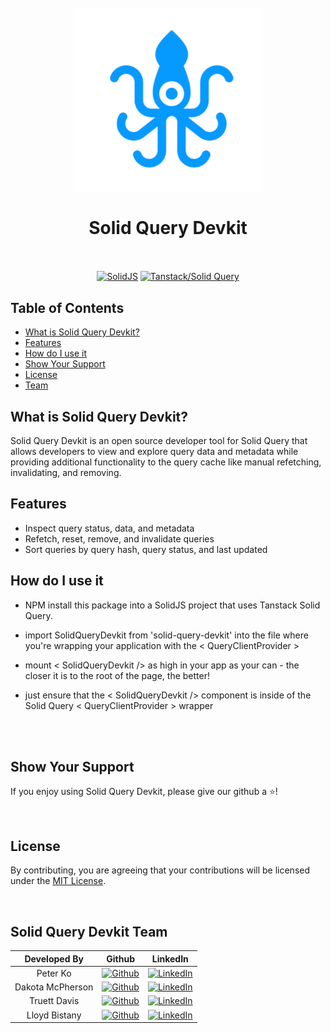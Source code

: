 <h1 align="center">
  <br>
  <img src ="./src/assets/SquidLogo.png" width="300"/>
  <br>
  <br>
  Solid Query Devkit
  <br>
  <br>
</h1>

<div align="center">

[![SolidJS](https://img.shields.io/badge/solidjs-%2320232a.svg?style=for-the-badge&logo=solid&logoColor=%2361DAFB)](https://solidjs.com/)
[![Tanstack/Solid Query](https://img.shields.io/badge/Tanstack/Solid%20Query-E6522C?style=for-the-badge&logo=tanstack&logoColor=white)](https://tanstack.com/query/latest)

</div>

## Table of Contents
- [What is Solid Query Devkit?](#what-is-solid-query-dev-kit)
- [Features](#features)
- [How do I use it](#how-do-i-use-it)
- [Show Your Support](#show-your-support)
- [License](#license)
- [Team](#team)

## What is Solid Query Devkit?
Solid Query Devkit is an open source developer tool for Solid Query that allows developers to view and explore query data and metadata while providing additional functionality to the query cache like manual refetching, invalidating, and removing.

## Features
- Inspect query status, data, and metadata
- Refetch, reset, remove, and invalidate queries
- Sort queries by query hash, query status, and last updated

## How do I use it
- NPM install this package into a SolidJS project that uses Tanstack Solid Query.
- import SolidQueryDevkit from 'solid-query-devkit' into the file where you're wrapping your application with the < QueryClientProvider >
- mount < SolidQueryDevkit /> as high in your app as your can - the closer it is to the root of the page, the better! 
- just ensure that the < SolidQueryDevkit /> component is inside of the Solid Query < QueryClientProvider > wrapper

  <br>
  <img src ="" width="300"/>
  <br>

## Show Your Support
If you  enjoy using Solid Query Devkit, please give our github a :star:️!

<br>

## License
By contributing, you are agreeing that your contributions will be licensed under the [MIT License](/LICENSE).

<br>

## Solid Query Devkit Team

| Developed By       | Github          | LinkedIn        |
| :------------------: | :-------------: | :-------------: |
| Peter Ko | [![Github](https://img.shields.io/badge/github-%23121011.svg?style=for-the-badge&logo=github&logoColor=white)](https://www.github.com/pko912) | [![LinkedIn](https://img.shields.io/badge/LinkedIn-%230077B5.svg?logo=linkedin&logoColor=white)](https://www.linkedin.com/in/peterko912) |
| Dakota McPherson | [![Github](https://img.shields.io/badge/github-%23121011.svg?style=for-the-badge&logo=github&logoColor=white)](https://www.github.com/dakotalmcpherson) | [![LinkedIn](https://img.shields.io/badge/LinkedIn-%230077B5.svg?logo=linkedin&logoColor=white)](https://www.linkedin.com/in/dakota-mcpherson-006b23178/) |
| Truett Davis | [![Github](https://img.shields.io/badge/github-%23121011.svg?style=for-the-badge&logo=github&logoColor=white)](https://www.github.com/truettd123) | [![LinkedIn](https://img.shields.io/badge/LinkedIn-%230077B5.svg?logo=linkedin&logoColor=white)](https://www.linkedin.com/in/truett-davis/) |
| Lloyd Bistany | [![Github](https://img.shields.io/badge/github-%23121011.svg?style=for-the-badge&logo=github&logoColor=white)](https://www.github.com/LloydBistany) | [![LinkedIn](https://img.shields.io/badge/LinkedIn-%230077B5.svg?logo=linkedin&logoColor=white)](https://www.linkedin.com/in/lloyd-bistany) |
